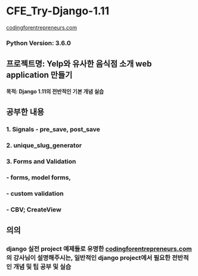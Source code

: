 # CFE_Try-Django-1.11

[codingforentrepreneurs.com](https://www.codingforentrepreneurs.com/projects/try-django-111/)
### Python Version: 3.6.0


## 프로젝트명: Yelp와 유사한 음식점 소개 web application 만들기

#### 목적: Django 1.11의 전반적인 기본 개념 실습

## 공부한 내용

### 1. Signals - pre_save, post_save
### 2. unique_slug_generator
### 3. Forms and Validation
### - forms, model forms,
### - custom validation
### - CBV; CreateView


## 의의
### django 실전 project 예제들로 유명한 [codingforentrepreneurs.com](https://www.codingforentrepreneurs.com/projects/try-django-111/)의 강사님이 설명해주시는, 일반적인 django project에서 필요한 전반적인 개념 및 팁 공부 및 실습



